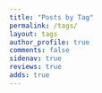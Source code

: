 ```yaml
---
title: "Posts by Tag"
permalink: /tags/
layout: tags
author_profile: true
comments: false
sidenav: true
reviews: true
adds: true
---
```

